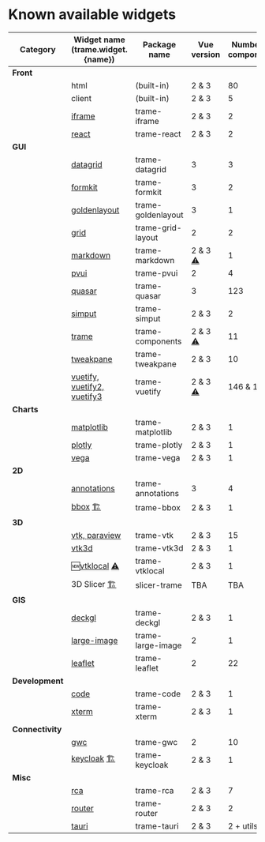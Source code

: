 # Known available widgets

| Category | Widget name (trame.widget.{name}) | Package name | Vue version | Number of components |
| --- | --- | --- | --- | --- |
| **Front** |
| | html | (built-in) | 2 & 3 | 80 |
| | client | (built-in) | 2 & 3 | 5 |
| | [iframe](https://github.com/Kitware/trame-iframe "Handle cross-origin communication with iframe") | trame-iframe | 2 & 3 | 2 |
| | [react](https://github.com/Kitware/trame-react "React component that wraps trame iframe") | trame-react | 2 & 3 | 2 |
| **GUI** |
| | [datagrid](https://github.com/Kitware/trame-datagrid "RevoGrid spreadsheet") | trame-datagrid | 3 | 3 |
| | [formkit](https://github.com/Kitware/trame-formkit "FormKit widgets") | trame-formkit | 3 | 2 |
| | [goldenlayout](https://github.com/Kitware/trame-goldenlayout "Golden-layout widgets") | trame-goldenlayout | 3 | 1 |
| | [grid](https://github.com/Kitware/trame-grid-layout "Dynamic grid layout containers ") | trame-grid-layout | 2 | 2 |
| | [markdown](https://github.com/Kitware/trame-markdown "Component that renders Markdown syntax") | trame-markdown | 2 & 3 [⚠️](# "If coming from v2, the v3 has a different engine configuration while now supporting both vue 2/3.") | 1 |
| | [pvui](https://github.com/Kitware/trame-pvui "Widgets that may be used in the Paraview user interface") | trame-pvui | 2 | 4 |
| | [quasar](https://github.com/Kitware/trame-quasar "Quasar widgets") | trame-quasar | 3 | 123 |
| | [simput](https://github.com/Kitware/trame-simput "Create forms from model/proxies") | trame-simput | 2 & 3 | 2 |
| | [trame](https://github.com/Kitware/trame-components "Helper components") | trame-components | 2 & 3 [⚠️](# "In the code upgrade to support 2 & 3, some event keys have been updated.") | 11 |
| | [tweakpane](https://github.com/Kitware/trame-tweakpane "Tweakpane widgets") | trame-tweakpane | 2 & 3 | 10 |
| | [vuetify, vuetify2, vuetify3](https://github.com/Kitware/trame-vuetify "Vuetify UI components") | trame-vuetify | 2 & 3 [⚠️](# "The set of components are a bit different with API change. Please look at the 'upgrade guide' for more details.")| 146 & 156 |
| **Charts** | 
| | [matplotlib](https://github.com/Kitware/trame-matplotlib "Renders Matplotlib plots") | trame-matplotlib | 2 & 3 | 1 |
| | [plotly](https://github.com/Kitware/trame-plotly "Renders Plotly charts") | trame-plotly | 2 & 3 | 1 |
| | [vega](https://github.com/Kitware/trame-vega "Figure component that is capable of rendering Vega grammars such as Altair plots") | trame-vega | 2 & 3 | 1 |
| **2D** |
| | [annotations](https://github.com/Kitware/trame-annotations "Widgets for image and video annotations") | trame-annotations | 3 | 4
| | [bbox](https://github.com/Kitware/trame-bbox "Widget to draw and/or interact with bounding boxes") [🏗️](# "Work in progress") | trame-bbox | 2 & 3 | 1 |
| **3D** | 
| | [vtk, paraview](https://github.com/Kitware/trame-vtk "Interface with VTK and/or ParaView") | trame-vtk | 2 & 3 | 15 |
| | [vtk3d](https://github.com/Kitware/trame-vtk3d "Wrapper to WASM bundle of VTK") | trame-vtk3d | 2 & 3 | 1 |
| | 🆕[vtklocal](https://github.com/Kitware/trame-vtklocal "Local Rendering using VTK/WASM to match server side rendering pipeline on the client side") [⚠️](# "This component leverage VTK-WASM and therefore requires nightly VTK build with matching wasm package.") | trame-vtklocal | 2 & 3 | 1 |
| | 3D Slicer [🏗️](# "coming soon") | slicer-trame | TBA | TBA |
| **GIS** |
| | [deckgl](https://github.com/Kitware/trame-deckgl "Components that can interface with PyDeck while being powered by Deck.gl") | trame-deckgl | 2 & 3 | 1 |
| | [large-image](https://github.com/girder/trame-large-image "Serve and visualize large images (geospatial, histology, TIFF) on slippy-maps") | trame-large-image | 2 | 1 |
| | [leaflet](https://github.com/Kitware/trame-leaflet "Leaflet integration to create map views") | trame-leaflet | 2 | 22 |
| **Development** |
| | [code](https://github.com/Kitware/trame-code "Monaco VS code editor") | trame-code | 2 & 3 | 1 |
| | [xterm](https://github.com/Kitware/trame-xterm "Expose xterm.js") | trame-xterm | 2 & 3 | 1 |
| **Connectivity** |
| | [gwc](https://github.com/Kitware/trame-gwc "Girder Web Components to connect with scientifc data storage Python Girder WSGI") | trame-gwc | 2  | 10 |
| | [keycloak](https://github.com/Kitware/trame-keycloak "Keycloak Authentication widget") [🏗️](# "This component has been pushed to capture the current development state but is currently lacking funding to complete it.")| trame-keycloak | 2 & 3 | 1 |
| **Misc** |
| | [rca](https://github.com/Kitware/trame-rca "Infrastructure to display remote generated image based content while allowing interaction forwarding") | trame-rca | 2 & 3 | 7 |
| | [router](https://github.com/Kitware/trame-router "Vue Router components") | trame-router | 2 & 3 | 2 |
| | [tauri](https://github.com/Kitware/trame-tauri "Tauri integration to deploy trame into a desktop application") | trame-tauri | 2 & 3 | 2 + utils |
